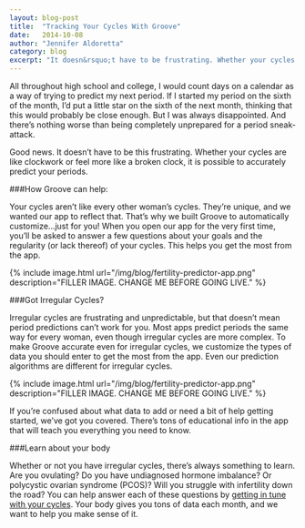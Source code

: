 ```yaml
---
layout: blog-post
title:  "Tracking Your Cycles With Groove"
date:   2014-10-08
author: "Jennifer Aldoretta"
category: blog
excerpt: "It doesn&rsquo;t have to be frustrating. Whether your cycles are like clockwork or feel more like a broken clock, it is possible to accurately predict your periods..."
---
```


All throughout high school and college, I would count days on a calendar as a way of trying to predict my next period. If I started my period on the sixth of the month, I&rsquo;d put a little star on the sixth of the next month, thinking that this would probably be close enough. But I was always disappointed. And there&rsquo;s nothing worse than being completely unprepared for a period sneak-attack.

Good news. It doesn&rsquo;t have to be this frustrating. Whether your cycles are like clockwork or feel more like a broken clock, it is possible to accurately predict your periods.

###How Groove can help:

Your cycles aren&rsquo;t like every other woman&rsquo;s cycles. They&rsquo;re unique, and we wanted our app to reflect that. That&rsquo;s why we built Groove to automatically customize...just for you! When you open our app for the very first time, you&rsquo;ll be asked to answer a few questions about your goals and the regularity (or lack thereof) of your cycles. This helps you get the most from the app.

{% include image.html url="/img/blog/fertility-predictor-app.png" description="FILLER IMAGE. CHANGE ME BEFORE GOING LIVE." %}

###Got Irregular Cycles?

Irregular cycles are frustrating and unpredictable, but that doesn&rsquo;t mean period predictions can&rsquo;t work for you. Most apps predict periods the same way for every woman, even though irregular cycles are more complex. To make Groove accurate even for irregular cycles, we customize the types of data you should enter to get the most from the app. Even our prediction algorithms are different for irregular cycles.

{% include image.html url="/img/blog/fertility-predictor-app.png" description="FILLER IMAGE. CHANGE ME BEFORE GOING LIVE." %}

If you&rsquo;re confused about what data to add or need a bit of help getting started, we&rsquo;ve got you covered. There&rsquo;s tons of educational info in the app that will teach you everything you need to know.

###Learn about your body

Whether or not you have irregular cycles, there&rsquo;s always something to learn. Are you ovulating? Do you have undiagnosed hormone imbalance? Or polycystic ovarian syndrome (PCOS)? Will you struggle with infertility down the road? You can help answer each of these questions by <a class="text-link" href="/blog/2014/09/12/4-awesome-reasons-to-get-in-tune-with-your-cycle/">getting in tune with your cycles</a>. Your body gives you tons of data each month, and we want to help you make sense of it.
